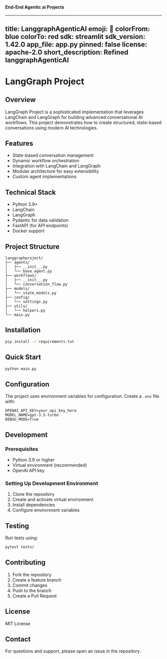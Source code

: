 #### End-End Agentic ai  Projects

---
title: LanggraphAgenticAI
emoji: 🐨
colorFrom: blue
colorTo: red
sdk: streamlit
sdk_version: 1.42.0
app_file: app.py
pinned: false
license: apache-2.0
short_description: Refined langgraphAgenticAI
---

# LangGraph Project

## Overview
LangGraph Project is a sophisticated implementation that leverages LangChain and LangGraph for building advanced conversational AI workflows. This project demonstrates how to create structured, state-based conversations using modern AI technologies.

## Features
- State-based conversation management
- Dynamic workflow orchestration
- Integration with LangChain and LangGraph
- Modular architecture for easy extensibility
- Custom agent implementations

## Technical Stack
- Python 3.9+
- LangChain
- LangGraph
- Pydantic for data validation
- FastAPI (for API endpoints)
- Docker support

## Project Structure
```
langgraphproject/
├── agents/
│   ├── __init__.py
│   └── base_agent.py
├── workflows/
│   ├── __init__.py
│   └── conversation_flow.py
├── models/
│   └── state_models.py
├── config/
│   └── settings.py
├── utils/
│   └── helpers.py
└── main.py
```

## Installation
```bash
pip install -r requirements.txt
```

## Quick Start
```bash
python main.py
```

## Configuration
The project uses environment variables for configuration. Create a `.env` file with:
```
OPENAI_API_KEY=your_api_key_here
MODEL_NAME=gpt-3.5-turbo
DEBUG_MODE=True
```

## Development
### Prerequisites
- Python 3.9 or higher
- Virtual environment (recommended)
- OpenAI API key

### Setting Up Development Environment
1. Clone the repository
2. Create and activate virtual environment
3. Install dependencies
4. Configure environment variables

## Testing
Run tests using:
```bash
pytest tests/
```

## Contributing
1. Fork the repository
2. Create a feature branch
3. Commit changes
4. Push to the branch
5. Create a Pull Request

## License
MIT License

## Contact
For questions and support, please open an issue in the repository.
